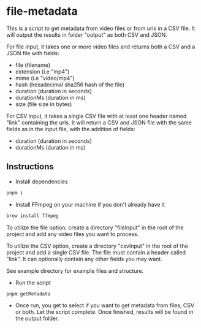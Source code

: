 # file-metadata

This is a script to get metadata from video files or from urls in a CSV file. It will output the results in folder "output" as both CSV and JSON.

For file input, it takes one or more video files and returns both a CSV and a JSON file with fields:

- file (filename)
- extension (i.e "mp4")
- mime (i.e "video/mp4")
- hash (hexadecimal sha256 hash of the file)
- duration (duration in seconds)
- durationMs (duration in ms)
- size (file size in bytes)

For CSV input, it takes a single CSV file with at least one header named "link" containing the urls. It will return a CSV and JSON file with the same fields as in the input file, with the addition of fields:

- duration (duration in seconds)
- durationMs (duration in ms)

## Instructions

- Install dependencies

```bash
pnpm i
```

- Install FFmpeg on your machine if you don't already have it

```bash
brew install ffmpeg
```

To utilize the file option, create a directory "fileInput" in the root of the project and add any video files you want to process.

To utilize the CSV option, create a directory "csvInput" in the root of the project and add a single CSV file. The file must contain a header called "link". It can optionally contain any other fields you may want.

See example directory for example files and structure.

- Run the script

```bash
pnpm getMetadata
```

- Once run, you get to select if you want to get metadata from files, CSV or both. Let the script complete. Once finished, results will be found in the output folder.
